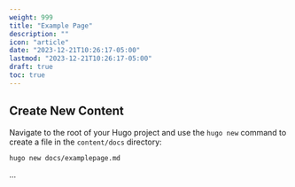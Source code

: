 ```yaml
---
weight: 999
title: "Example Page"
description: ""
icon: "article"
date: "2023-12-21T10:26:17-05:00"
lastmod: "2023-12-21T10:26:17-05:00"
draft: true
toc: true
---
```



## Create New Content

Navigate to the root of your Hugo project and use the `hugo new` command to create a file in the `content/docs` directory:

```shell
hugo new docs/examplepage.md
```
...